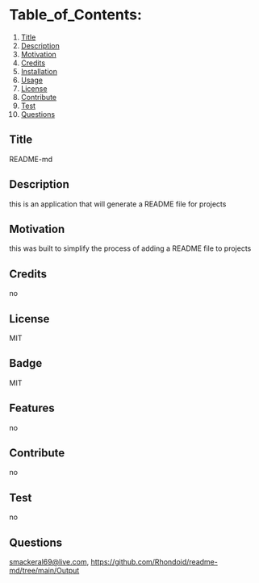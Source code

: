 

  # Table_of_Contents:
  1. [ Title ](#Title)
  2. [ Description ](#Description)
  3. [ Motivation ](#Motivation)
  4. [ Credits ](#Credits)
  5. [ Installation ](#Installation)
  6. [ Usage ](#Usage)
  7. [ License ](#License)
  8. [ Contribute ](#Contribute)
  9. [ Test ](#Test)
  10. [ Questions ](#Questions)


  
  ## Title
  README-md

  <a name="description"></a>
  ## Description
  this is an application that will generate a README file for projects

  <a name="motivation"></a> 
  ## Motivation
  this was built to simplify the process of adding a README file to projects

  <a name="credits"></a>
  ## Credits
  no

  <a name="license"></a>
  ## License
  MIT

  <a name="badge"></a>
  ## Badge
  MIT

  <a name="features"></a>
  ## Features
  no

  <a name="contribution"></a>
  ## Contribute
  no
  
  <a name="test"></a>
  ## Test
  no

  <a name="questions"></a>
  ## Questions
  smackeral69@live.com, https://github.com/Rhondoid/readme-md/tree/main/Output



  
